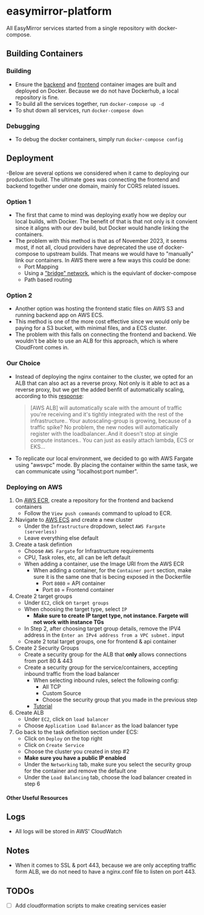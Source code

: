 # easymirror-platform
All EasyMirror services started from a single repository with docker-compose.

## Building Containers
### Building
- Ensure the [backend](https://github.com/easymirror/easymirror-backend) and [frontend](https://github.com/easymirror/easymirror-frontend) container images are built and deployed on Docker. Because we do not have Dockerhub, a local repository is fine.
- To build all the services together, run `docker-compose up -d`
- To shut down all services, run `docker-compose down`
### Debugging
- To debug the docker containers, simply run `docker-compose config`

## Deployment
-Below are several options we considered when it came to deploying our production build. The ultimate goes was connecting the frontend and backend together under one domain, mainly for CORS related issues.
### Option 1
- The first that came to mind was deploying exatly how we deploy our local builds, with Docker. The benefit of that is that not only is it convient since it aligns with our dev build, but Docker would handle linking the containers.
- The problem with this method is that as of November 2023, it seems most, if not all, cloud providers have deprecated the use of docker-compose to upstream builds. That means we would have to "manually" link our containers. In AWS there were a few ways this could be done:
    - Port Mapping
    - Using a ["bridge" network](https://docs.aws.amazon.com/AmazonECS/latest/bestpracticesguide/networking-networkmode-bridge.html), which is the equivlant of docker-compose
    - Path based routing 
### Option 2
- Another option was hosting the frontend static files on AWS S3 and running backend app on AWS ECS.
- This method is one of the more cost effective since we would only be paying for a S3 bucket, with minimal files, and a ECS cluster.
- The problem with this falls on connecting the frontend and backend. We wouldn't be able to use an ALB for this approach, which is where CloudFront comes in.
### Our Choice
- Instead of deploying the nginx container to the cluster, we opted for an ALB that can also act as a reverse proxy. Not only is it able to act as a reverse proxy, but we get the added benfit of automatically scaling, according to this [response](https://www.reddit.com/r/devops/comments/10875aa/comment/j3qi2tn/?utm_source=share&utm_medium=web2x&context=3):
    > [AWS ALB] will automatically scale with the amount of traffic you're receiving and it's tightly integrated with the rest of the infrastructure.. Your autoscaling-group is growing, because of a traffic spike? No problem, the new nodes will automatically register with the loadbalancer..And it doesn't stop at single compute instances.. You can just as easily attach lambda, ECS or EKS...
- To replicate our local environment, we decided to go with AWS Fargate using "awsvpc" mode. By placing the container within the same task, we can communicate using "localhost:port number".

### Deploying on AWS
1. On [AWS ECR](https://us-east-1.console.aws.amazon.com/ecr/home?region=us-east-1), create a repository for the frontend and backend containers
    - Follow the `View push commands` command to upload to ECR.
2. Navigate to [AWS ECS](https://us-east-1.console.aws.amazon.com/ecs/v2/clusters?region=us-east-1) and create a new cluster
    - Under the `Infrastructure` dropdown, select `AWS Fargate (serverless)`
    - Leave everything else default
3. Create a task defintion
    - Choose `AWS Fargate` for Infrastructure requirements
    - CPU, Task roles, etc, all can be left default
    - When adding a container, use the Image URI from the AWS ECR
        - When adding a container, for the `Container port` section, make sure it is the same one that is becing exposed in the Dockerfile
            - Port `8080` = API container
            - Port `80` = Frontend container
4. Create 2 target groups
    - Under `EC2`, click on `target groups`
    - When choosing the target type, select `IP`
        - **Make sure to create IP target type, not instance. Fargete will not work with instance TGs**
    - In Step 2, after choosing target group details, remove the IPV4 address in the `Enter an IPv4 address from a VPC subnet.` input
    - Create 2 total target groups, one for frontend & api container
5. Create 2 Security Groups
    - Create a security group for the ALB that **only** allows connections from port 80 & 443
    - Create a security group for the service/containers, accepting inbound traffic from the load balancer
        - When selecting inbound rules, select the following config:
            - All TCP
            - Custom Source
            - Choose the security group that you made in the previous step
        - [Tutorial](https://youtu.be/rUgZNXKbsrY?si=vleV1j498v8cHMtr&t=165)
6. Create ALB
    - Under `EC2`, click on `load balancer`
    - Choose `Application Load Balancer` as the load balancer type
7. Go back to the task definition section under ECS:
    - Click on `Deploy` on the top right
    - Click on `Create Service`
    - Choose the cluster you created in step #2
    - **Make sure you have a public IP enabled**
    - Under the `Networking` tab, make sure you select the security group for the container and remove the default one
    - Under the `Load Balancing` tab, choose the load balancer created in step 6
#### Other Useful Resources

## Logs
- All logs will be stored in AWS' CloudWatch

## Notes
- When it comes to SSL & port 443, because we are only accepting traffic form ALB, we do not need to have a nginx.conf file to listen on port 443.

## TODOs
- [ ] Add cloudformation scripts to make creating services easier